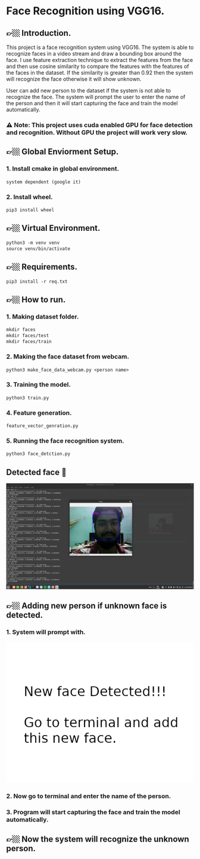 # Face Recognition using VGG16.

## 👉🏼 Introduction.
This project is a face recognition system using VGG16. The system is able to recognize faces in a video stream and draw a bounding box around the face. I use feature extraction technique to extract the features from the face and then use cosine similarity to compare the features with the features of the faces in the dataset. If the similarity is greater than 0.92 then the system will recognize the face otherwise it will show unknown.

User can add new person to the dataset if the system is not able to recognize the face. The system will prompt the user to enter the name of the person and then it will start capturing the face and train the model automatically.

### ⚠️ **Note:** This project uses cuda enabled GPU for face detection and recognition. Without GPU the project will work very slow. <br>

## 👉🏼 Global Enviorment Setup.
### 1. Install **cmake** in global environment.
```
system dependent (google it)
```
### 2. Install wheel.

```
pip3 install wheel
```
## 👉🏼 Virtual Environment.
```
python3 -m venv venv
source venv/bin/activate
```
## 👉🏼 Requirements.
```
pip3 install -r req.txt
```

## 👉🏼 How to run.

### 1. Making dataset folder.
```
mkdir faces
mkdir faces/test
mkdir faces/train
```

### 2. Making the face dataset from webcam.
```
python3 make_face_data_webcam.py <person name>
```

### 3. Training the model.
```
python3 train.py
```

### 4. Feature generation.
```
feature_vector_genration.py
```

### 5. Running the face recognition system.
```
python3 face_detction.py
```

## Detected face 🤩
![Alt text](doc_img/1.png)

## 👉🏼 Adding new person if unknown face is detected.
### 1. System will prompt with.
![Alt text](face_add.png)

### 2. Now go to terminal and enter the name of the person.
### 3. Program will start capturing the face and train the model automatically.

## 👉🏼 Now the system will recognize the unknown person.